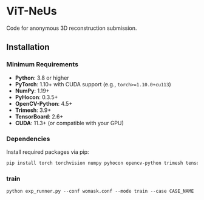
# ViT-NeUs
Code for anonymous 3D reconstruction submission.

## Installation
### Minimum Requirements
- **Python**: 3.8 or higher
- **PyTorch**: 1.10+ with CUDA support (e.g., `torch>=1.10.0+cu113`)
- **NumPy**: 1.19+
- **PyHocon**: 0.3.5+
- **OpenCV-Python**: 4.5+
- **Trimesh**: 3.9+
- **TensorBoard**: 2.6+
- **CUDA**: 11.3+ (or compatible with your GPU)

### Dependencies
Install required packages via pip:
```bash
pip install torch torchvision numpy pyhocon opencv-python trimesh tensorboard
```
### train
```
python exp_runner.py --conf womask.conf --mode train --case CASE_NAME
```
